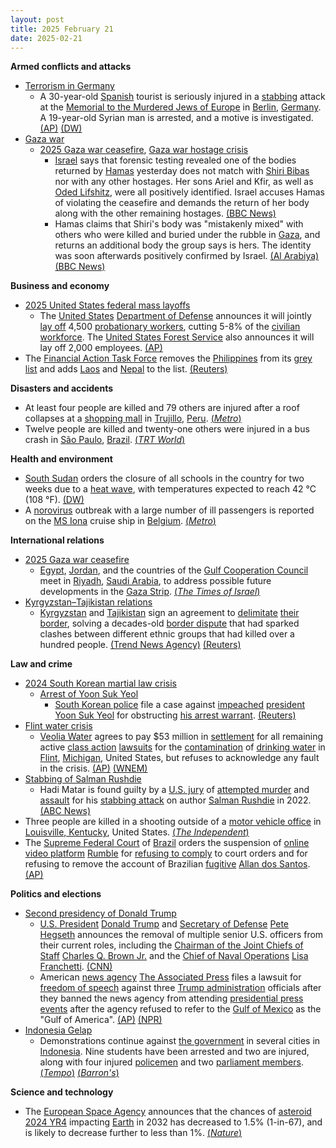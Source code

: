 ```yaml
---
layout: post
title: 2025 February 21
date: 2025-02-21
---
```



**Armed conflicts and attacks**

* [Terrorism in Germany](https://en.wikipedia.org/wiki/Terrorism_in_Germany "Terrorism in Germany")
  + A 30-year-old [Spanish](https://en.wikipedia.org/wiki/Spain "Spain") tourist is seriously injured in a [stabbing](https://en.wikipedia.org/wiki/Stabbing "Stabbing") attack at the [Memorial to the Murdered Jews of Europe](https://en.wikipedia.org/wiki/Memorial_to_the_Murdered_Jews_of_Europe "Memorial to the Murdered Jews of Europe") in [Berlin](https://en.wikipedia.org/wiki/Berlin "Berlin"), [Germany](https://en.wikipedia.org/wiki/Germany "Germany"). A 19-year-old Syrian man is arrested, and a motive is investigated. [(AP)](https://apnews.com/article/germany-berlin-stabbing-holocaust-memorial-1710be90a0e733d016e32db4d8353e1c) [(DW)](https://www.dw.com/en/suspect-in-berlin-stabbing-wanted-to-kill-jews-police/a-71712971)
* [Gaza war](https://en.wikipedia.org/wiki/Gaza_war "Gaza war")
  + [2025 Gaza war ceasefire](https://en.wikipedia.org/wiki/2025_Gaza_war_ceasefire "2025 Gaza war ceasefire"), [Gaza war hostage crisis](https://en.wikipedia.org/wiki/Gaza_war_hostage_crisis "Gaza war hostage crisis")
    - [Israel](https://en.wikipedia.org/wiki/Israel "Israel") says that forensic testing revealed one of the bodies returned by [Hamas](https://en.wikipedia.org/wiki/Hamas "Hamas") yesterday does not match with [Shiri Bibas](https://en.wikipedia.org/wiki/Kidnapping_of_the_Bibas_family "Kidnapping of the Bibas family") nor with any other hostages. Her sons Ariel and Kfir, as well as [Oded Lifshitz](https://en.wikipedia.org/wiki/Oded_Lifshitz "Oded Lifshitz"), were all positively identified. Israel accuses Hamas of violating the ceasefire and demands the return of her body along with the other remaining hostages. [(BBC News)](https://www.bbc.com/news/articles/cjry3jzedl1o)
    - Hamas claims that Shiri's body was "mistakenly mixed" with others who were killed and buried under the rubble in [Gaza](https://en.wikipedia.org/wiki/Gaza_Strip "Gaza Strip"), and returns an additional body the group says is hers. The identity was soon afterwards positively confirmed by Israel. [(Al Arabiya)](https://english.alarabiya.net/News/middle-east/2025/02/21/hamas-says-shiri-bibas-remains-mixed-with-other-human-remains-after-israeli-airstrike) [(BBC News)](https://www.bbc.com/news/articles/cjw20d3l4jpo)

**Business and economy**

* [2025 United States federal mass layoffs](https://en.wikipedia.org/wiki/2025_United_States_federal_mass_layoffs "2025 United States federal mass layoffs")
  + The [United States](https://en.wikipedia.org/wiki/United_States "United States") [Department of Defense](https://en.wikipedia.org/wiki/Department_of_Defense_%28United_States%29 "Department of Defense (United States)") announces it will jointly [lay off](https://en.wikipedia.org/wiki/Layoff "Layoff") 4,500 [probationary workers](https://en.wikipedia.org/wiki/Probation_%28workplace%29 "Probation (workplace)"), cutting 5-8% of the [civilian workforce](https://en.wikipedia.org/wiki/United_States_federal_civil_service "United States federal civil service"). The [United States Forest Service](https://en.wikipedia.org/wiki/United_States_Forest_Service "United States Forest Service") also announces it will lay off 2,000 employees. [(AP)](https://apnews.com/article/pentagon-job-cuts-trump-doge-31e3ed62f5f35a5e5a4a07fd8708232f)
* The [Financial Action Task Force](https://en.wikipedia.org/wiki/Financial_Action_Task_Force "Financial Action Task Force") removes the [Philippines](https://en.wikipedia.org/wiki/Philippines "Philippines") from its [grey list](https://en.wikipedia.org/wiki/FATF_grey_list "FATF grey list") and adds [Laos](https://en.wikipedia.org/wiki/Laos "Laos") and [Nepal](https://en.wikipedia.org/wiki/Nepal "Nepal") to the list. [(Reuters)](https://www.reuters.com/world/fatf-global-financial-crime-watchdog-removes-philippines-grey-list-2025-02-21/)

**Disasters and accidents**

* At least four people are killed and 79 others are injured after a roof collapses at a [shopping mall](https://en.wikipedia.org/wiki/Shopping_mall "Shopping mall") in [Trujillo](https://en.wikipedia.org/wiki/Trujillo%2C_Peru "Trujillo, Peru"), [Peru](https://en.wikipedia.org/wiki/Peru "Peru"). [(*Metro*)](https://metro.co.uk/2025/02/22/shopping-centre-roof-collapses-killing-least-3-including-child-injuring-79-22606215/)
* Twelve people are killed and twenty-one others were injured in a bus crash in [São Paulo](https://en.wikipedia.org/wiki/S%C3%A3o_Paulo_%28state%29 "São Paulo (state)"), [Brazil](https://en.wikipedia.org/wiki/Brazil "Brazil"). [(*TRT World*)](https://www.trtworld.com/latin-america/twelve-university-students-killed-in-brazil-bus-crash-officials-18267535/)

**Health and environment**

* [South Sudan](https://en.wikipedia.org/wiki/South_Sudan "South Sudan") orders the closure of all schools in the country for two weeks due to a [heat wave](https://en.wikipedia.org/wiki/Heat_wave "Heat wave"), with temperatures expected to reach 42 °C (108 °F). [(DW)](https://www.dw.com/en/heat-wave-forces-south-sudan-to-close-schools-for-two-weeks/a-71698826)
* A [norovirus](https://en.wikipedia.org/wiki/Norovirus "Norovirus") outbreak with a large number of ill passengers is reported on the [MS Iona](https://en.wikipedia.org/wiki/MS_Iona "MS Iona") cruise ship in [Belgium](https://en.wikipedia.org/wiki/Belgium "Belgium"). [(*Metro*)](https://metro.co.uk/2025/02/21/cruise-passengers-dropping-like-flies-norovirus-outbreak-22605507/)

**International relations**

* [2025 Gaza war ceasefire](https://en.wikipedia.org/wiki/2025_Gaza_war_ceasefire "2025 Gaza war ceasefire")
  + [Egypt](https://en.wikipedia.org/wiki/Egypt "Egypt"), [Jordan](https://en.wikipedia.org/wiki/Jordan "Jordan"), and the countries of the [Gulf Cooperation Council](https://en.wikipedia.org/wiki/Gulf_Cooperation_Council "Gulf Cooperation Council") meet in [Riyadh](https://en.wikipedia.org/wiki/Riyadh "Riyadh"), [Saudi Arabia](https://en.wikipedia.org/wiki/Saudi_Arabia "Saudi Arabia"), to address possible future developments in the [Gaza Strip](https://en.wikipedia.org/wiki/Gaza_Strip "Gaza Strip"). [(*The Times of Israel*)](https://www.timesofisrael.com/arab-leaders-gather-in-saudi-arabia-to-hash-out-alternative-to-trumps-plan-for-gaza/)
* [Kyrgyzstan–Tajikistan relations](https://en.wikipedia.org/wiki/Kyrgyzstan%E2%80%93Tajikistan_relations "Kyrgyzstan–Tajikistan relations")
  + [Kyrgyzstan](https://en.wikipedia.org/wiki/Kyrgyzstan "Kyrgyzstan") and [Tajikistan](https://en.wikipedia.org/wiki/Tajikistan "Tajikistan") sign an agreement to [delimitate](https://en.wikipedia.org/wiki/National_boundary_delimitation "National boundary delimitation") [their border](https://en.wikipedia.org/wiki/Kyrgyzstan%E2%80%93Tajikistan_border "Kyrgyzstan–Tajikistan border"), solving a decades-old [border dispute](https://en.wikipedia.org/wiki/Territorial_disputes "Territorial disputes") that had sparked clashes between different ethnic groups that had killed over a hundred people. [(Trend News Agency)](https://en.trend.az/casia/kyrgyzstan/4008880.html) [(Reuters)](https://www.reuters.com/world/asia-pacific/kyrgyzstan-tajikistan-settle-border-dispute-that-sparked-deadly-clashes-2025-02-21/)

**Law and crime**

* [2024 South Korean martial law crisis](https://en.wikipedia.org/wiki/2024_South_Korean_martial_law_crisis "2024 South Korean martial law crisis")
  + [Arrest of Yoon Suk Yeol](https://en.wikipedia.org/wiki/Arrest_of_Yoon_Suk_Yeol "Arrest of Yoon Suk Yeol")
    - [South Korean police](https://en.wikipedia.org/wiki/Police_of_South_Korea "Police of South Korea") file a case against [impeached](https://en.wikipedia.org/wiki/Impeachment_of_Yoon_Suk_Yeol "Impeachment of Yoon Suk Yeol") [president](https://en.wikipedia.org/wiki/President_of_South_Korea "President of South Korea") [Yoon Suk Yeol](https://en.wikipedia.org/wiki/Yoon_Suk_Yeol "Yoon Suk Yeol") for obstructing [his arrest warrant](https://en.wikipedia.org/wiki/Arrest_of_Yoon_Suk_Yeol "Arrest of Yoon Suk Yeol"). [(Reuters)](https://www.reuters.com/world/asia-pacific/south-korea-police-say-building-case-against-yoon-obstructing-arrest-2025-02-21/)
* [Flint water crisis](https://en.wikipedia.org/wiki/Flint_water_crisis "Flint water crisis")
  + [Veolia Water](https://en.wikipedia.org/wiki/Veolia_Water "Veolia Water") agrees to pay $53 million in [settlement](https://en.wikipedia.org/wiki/Settlement_%28litigation%29 "Settlement (litigation)") for all remaining active [class action](https://en.wikipedia.org/wiki/Class_action "Class action") [lawsuits](https://en.wikipedia.org/wiki/Lawsuit "Lawsuit") for the [contamination](https://en.wikipedia.org/wiki/Water_pollution "Water pollution") of [drinking water](https://en.wikipedia.org/wiki/Drinking_water "Drinking water") in [Flint](https://en.wikipedia.org/wiki/Flint%2C_Michigan "Flint, Michigan"), [Michigan](https://en.wikipedia.org/wiki/Michigan "Michigan"), United States, but refuses to acknowledge any fault in the crisis. [(AP)](https://apnews.com/article/flint-water-settlement-lead-3cadd9eb6ffbd699159c992de9cdbc27) [(WNEM)](https://www.wnem.com/2025/02/21/53m-civil-settlement-reached-flint-water-crisis-lawsuit/)
* [Stabbing of Salman Rushdie](https://en.wikipedia.org/wiki/Stabbing_of_Salman_Rushdie#Criminal_investigation_and_prosecution "Stabbing of Salman Rushdie")
  + Hadi Matar is found guilty by a [U.S. jury](https://en.wikipedia.org/wiki/Juries_in_the_United_States "Juries in the United States") of [attempted murder](https://en.wikipedia.org/wiki/Attempted_murder "Attempted murder") and [assault](https://en.wikipedia.org/wiki/Assault "Assault") for his [stabbing attack](https://en.wikipedia.org/wiki/Stabbing_attack "Stabbing attack") on author [Salman Rushdie](https://en.wikipedia.org/wiki/Salman_Rushdie "Salman Rushdie") in 2022. [(ABC News)](https://abcnews.go.com/US/salman-rushdie-stabbing-suspect-found-guilty-attempted-murder/story?id=118903519)
* Three people are killed in a shooting outside of a [motor vehicle office](https://en.wikipedia.org/wiki/Department_of_motor_vehicles "Department of motor vehicles") in [Louisville, Kentucky](https://en.wikipedia.org/wiki/Louisville%2C_Kentucky "Louisville, Kentucky"), United States. [(*The Independent*)](https://www.independent.co.uk/news/world/americas/crime/louisville-shooting-three-dead-willismore-b2702549.html)
* The [Supreme Federal Court](https://en.wikipedia.org/wiki/Supreme_Federal_Court "Supreme Federal Court") of [Brazil](https://en.wikipedia.org/wiki/Brazil "Brazil") orders the suspension of [online video platform](https://en.wikipedia.org/wiki/Online_video_platform "Online video platform") [Rumble](https://en.wikipedia.org/wiki/Rumble_%28company%29 "Rumble (company)") for [refusing to comply](https://en.wikipedia.org/wiki/Contempt_of_court "Contempt of court") to court orders and for refusing to remove the account of Brazilian [fugitive](https://en.wikipedia.org/wiki/Fugitive "Fugitive") [Allan dos Santos](https://en.wikipedia.org/wiki/Allan_dos_Santos "Allan dos Santos"). [(AP)](https://apnews.com/article/brazil-supreme-court-rumble-blocked-c45ab801d5bb23e6d9b2271bdcf7426e)

**Politics and elections**

* [Second presidency of Donald Trump](https://en.wikipedia.org/wiki/Second_presidency_of_Donald_Trump "Second presidency of Donald Trump")
  + [U.S. President](https://en.wikipedia.org/wiki/U.S._President "U.S. President") [Donald Trump](https://en.wikipedia.org/wiki/Donald_Trump "Donald Trump") and [Secretary of Defense](https://en.wikipedia.org/wiki/United_States_Secretary_of_Defense "United States Secretary of Defense") [Pete Hegseth](https://en.wikipedia.org/wiki/Pete_Hegseth "Pete Hegseth") announces the removal of multiple senior U.S. officers from their current roles, including the [Chairman of the Joint Chiefs of Staff](https://en.wikipedia.org/wiki/Chairman_of_the_Joint_Chiefs_of_Staff "Chairman of the Joint Chiefs of Staff") [Charles Q. Brown Jr.](https://en.wikipedia.org/wiki/Charles_Q._Brown_Jr. "Charles Q. Brown Jr.") and the [Chief of Naval Operations](https://en.wikipedia.org/wiki/Chief_of_Naval_Operations "Chief of Naval Operations") [Lisa Franchetti](https://en.wikipedia.org/wiki/Lisa_Franchetti "Lisa Franchetti"). [(CNN)](https://www.cnn.com/2025/02/21/politics/trump-fires-top-us-general-cq-brown/index.html)
  + American [news agency](https://en.wikipedia.org/wiki/News_agency "News agency") [The Associated Press](https://en.wikipedia.org/wiki/The_Associated_Press "The Associated Press") files a lawsuit for [freedom of speech](https://en.wikipedia.org/wiki/Freedom_of_speech_in_the_United_States "Freedom of speech in the United States") against three [Trump administration](https://en.wikipedia.org/wiki/Second_presidency_of_Donald_Trump "Second presidency of Donald Trump") officials after they banned the news agency from attending [presidential press events](https://en.wikipedia.org/wiki/White_House_press_corps "White House press corps") after the agency refused to refer to the [Gulf of Mexico](https://en.wikipedia.org/wiki/Gulf_of_Mexico "Gulf of Mexico") as the "Gulf of America". [(AP)](https://apnews.com/article/ap-lawsuit-trump-administration-officials-0352075501b779b8b187667f3427e0e8) [(NPR)](https://www.npr.org/2025/02/21/nx-s1-5305226/ap-sues-white-house-gulf-of-america-mexico-trump)
* [Indonesia Gelap](https://en.wikipedia.org/wiki/Indonesia_Gelap "Indonesia Gelap")
  + Demonstrations continue against [the government](https://en.wikipedia.org/wiki/Government_of_Indonesia "Government of Indonesia") in several cities in [Indonesia](https://en.wikipedia.org/wiki/Indonesia "Indonesia"). Nine students have been arrested and two are injured, along with four injured [policemen](https://en.wikipedia.org/wiki/Indonesian_National_Police "Indonesian National Police") and two [parliament members](https://en.wikipedia.org/wiki/House_of_Representatives_%28Indonesia%29 "House of Representatives (Indonesia)"). [(*Tempo*)](https://en.tempo.co/read/1978141/police-deploy-2460-joint-personnel-for-indonesia-gelap-protest-in-jakarta-today) [(*Barron's*)](https://www.barrons.com/news/thousands-protest-against-budget-cuts-in-indonesia-5ac272a2)

**Science and technology**

* The [European Space Agency](https://en.wikipedia.org/wiki/European_Space_Agency "European Space Agency") announces that the chances of [asteroid](https://en.wikipedia.org/wiki/Asteroid "Asteroid") [2024 YR4](https://en.wikipedia.org/wiki/2024_YR4 "2024 YR4") impacting [Earth](https://en.wikipedia.org/wiki/Earth "Earth") in 2032 has decreased to 1.5% (1-in-67), and is likely to decrease further to less than 1%. [(*Nature*)](https://www.nature.com/articles/d41586-025-00552-y)
